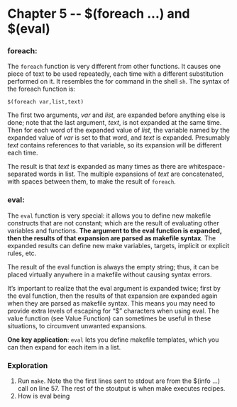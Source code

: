 # Chapter 5 -- $(foreach ...) and $(eval)

### foreach:

The `foreach` function is very different from other functions. It causes one piece of text to be used repeatedly, each time with a different substitution performed on it. It resembles the for command in the shell `sh`. The syntax of the foreach function is:

`$(foreach var,list,text)`

The first two arguments, *var* and *list*, are expanded before anything else is done; note that the last argument, *text*, is not expanded at the same time. Then for each word of the expanded value of *list*, the variable named by the expanded value of *var* is set to that word, and *text* is expanded. Presumably *text* contains references to that variable, so its expansion will be different each time.

The result is that *text* is expanded as many times as there are whitespace-separated words in list. The multiple expansions of *text* are concatenated, with spaces between them, to make the result of `foreach`.

### eval:

The `eval` function is very special: it allows you to define new makefile constructs that are not constant; which are the result of evaluating other variables and functions. **The argument to the eval function is expanded, then the results of that expansion are parsed as makefile syntax**. The expanded results can define new make variables, targets, implicit or explicit rules, etc.

The result of the eval function is always the empty string; thus, it can be placed virtually anywhere in a makefile without causing syntax errors.

It’s important to realize that the eval argument is expanded twice; first by the eval function, then the results of that expansion are expanded again when they are parsed as makefile syntax. This means you may need to provide extra levels of escaping for “$” characters when using eval. The value function (see Value Function) can sometimes be useful in these situations, to circumvent unwanted expansions.

**One key application**: `eval` lets you define makefile templates, which you can then expand for each item in a list.

### Exploration

1. Run `make`. Note the the first lines sent to stdout are from the $(info ...) call on line 57. The rest of the stoutput is when make executes recipes.
2. How is eval being

